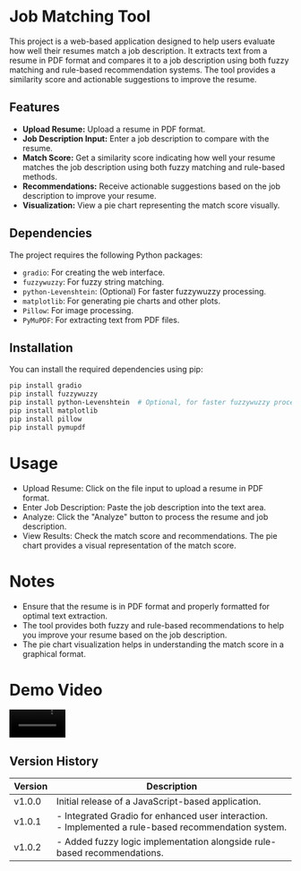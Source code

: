 # Job Matching Tool

This project is a web-based application designed to help users evaluate how well their resumes match a job description. It extracts text from a resume in PDF format and compares it to a job description using both fuzzy matching and rule-based recommendation systems. The tool provides a similarity score and actionable suggestions to improve the resume.

## Features

- **Upload Resume:** Upload a resume in PDF format.
- **Job Description Input:** Enter a job description to compare with the resume.
- **Match Score:** Get a similarity score indicating how well your resume matches the job description using both fuzzy matching and rule-based methods.
- **Recommendations:** Receive actionable suggestions based on the job description to improve your resume.
- **Visualization:** View a pie chart representing the match score visually.

## Dependencies

The project requires the following Python packages:

- `gradio`: For creating the web interface.
- `fuzzywuzzy`: For fuzzy string matching.
- `python-Levenshtein`: (Optional) For faster fuzzywuzzy processing.
- `matplotlib`: For generating pie charts and other plots.
- `Pillow`: For image processing.
- `PyMuPDF`: For extracting text from PDF files.

## Installation

You can install the required dependencies using pip:

```bash
pip install gradio
pip install fuzzywuzzy
pip install python-Levenshtein  # Optional, for faster fuzzywuzzy processing
pip install matplotlib
pip install pillow
pip install pymupdf
```

# Usage
- Upload Resume: Click on the file input to upload a resume in PDF format.
- Enter Job Description: Paste the job description into the text area.
- Analyze: Click the "Analyze" button to process the resume and job description.
- View Results: Check the match score and recommendations. The pie chart provides a visual representation of the match score.

# Notes
- Ensure that the resume is in PDF format and properly formatted for optimal text extraction.
- The tool provides both fuzzy and rule-based recommendations to help you improve your resume based on the job description.
- The pie chart visualization helps in understanding the match score in a graphical format.


# Demo Video
<video src='https://github.com/user-attachments/assets/78553915-355e-4959-a7ad-65efef385aaf' width="100" height="auto" controls></video>


## Version History

| Version | Description                                       |
|---------|---------------------------------------------------|
| v1.0.0  | Initial release of a JavaScript-based application. |
| v1.0.1  | - Integrated Gradio for enhanced user interaction.<br>- Implemented a rule-based recommendation system. |
| v1.0.2  | - Added fuzzy logic implementation alongside rule-based recommendations. |

